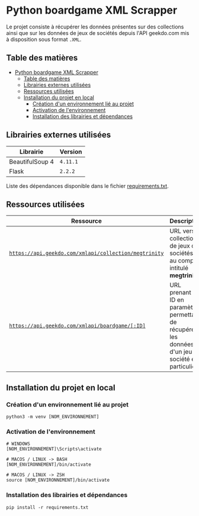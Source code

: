 # Python boardgame XML Scrapper

Le projet consiste à récupérer les données présentes sur des collections ainsi que sur les données de jeux de sociétés depuis l'API geekdo.com mis à disposition sous format `.XML`.

## Table des matières

<!-- TOC -->
* [Python boardgame XML Scrapper](#python-boardgame-xml-scrapper)
  * [Table des matières](#table-des-matires)
  * [Librairies externes utilisées](#librairies-externes-utilises)
  * [Ressources utilisées](#ressources-utilises)
  * [Installation du projet en local](#installation-du-projet-en-local)
    * [Création d'un environnement lié au projet](#cration-dun-environnement-li-au-projet)
    * [Activation de l'environnement](#activation-de-lenvironnement)
    * [Installation des librairies et dépendances](#installation-des-librairies-et-dpendances)
<!-- TOC -->

## Librairies externes utilisées 

| Librairie       | Version  |
|-----------------|----------|
| BeautifulSoup 4 | `4.11.1` |
| Flask           | `2.2.2`  |

Liste des dépendances disponible dans le fichier [requirements.txt](./requirements.txt).

## Ressources utilisées

| Ressource                                                                                                    | Description                                                                                           |
|--------------------------------------------------------------------------------------------------------------|-------------------------------------------------------------------------------------------------------|
| [`https://api.geekdo.com/xmlapi/collection/megtrinity`](https://api.geekdo.com/xmlapi/collection/megtrinity) | URL vers la collection de jeux de sociétés lié au compte intitulé **megtrinity**                      |
| [`https://api.geekdo.com/xmlapi/boardgame/[:ID]`](https://api.geekdo.com/xmlapi/boardgame/275044)            | URL prenant un ID en paramètre permettant de récupérer les données d'un jeu de société en particulier |

## Installation du projet en local

### Création d'un environnement lié au projet
```shell
python3 -m venv [NOM_ENVIRONNEMENT]
```

### Activation de l'environnement
```shell
# WINDOWS
[NOM_ENVIRONNEMENT]\Scripts\activate
```

```shell
# MACOS / LINUX -> BASH
[NOM_ENVIRONNEMENT]/bin/activate
```

```shell
# MACOS / LINUX -> ZSH
source [NOM_ENVIRONNEMENT]/bin/activate
```

### Installation des librairies et dépendances
```shell
pip install -r requirements.txt
```
